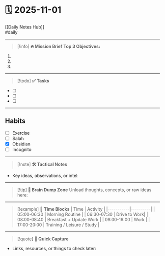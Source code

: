 
# 🗓 2025-11-01

[[Daily Notes Hub]]  
#daily 

---

> [!info] **🔥 Mission Brief**
**Top 3 Objectives:**  
1.  
2.  
3.  

---

> [!todo] **✅ Tasks**
- [ ] 
- [ ] 
- [ ] 

---
## Habits
- [ ] Exercise
- [ ] Salah
- [x] Obsidian
- [ ] Incognito

---

> [!note] **🛠 Tactical Notes**
- Key ideas, observations, or intel:  

---

> [!tip] **🧠 Brain Dump Zone**
Unload thoughts, concepts, or raw ideas here:  

---

> [!example] **📅 Time Blocks**
| Time       | Activity |
|-----------|----------|
| 05:00-06:30 | Morning Routine |
| 06:30-07:30 | Drive to Work|
| 08:00-08:40 | Breakfast + Update Work |
| 09:00-16:00 | Work |
| 17:00-20:00 | Training / Leisure / Study |

---

> [!quote] **📌 Quick Capture**
- Links, resources, or things to check later:  